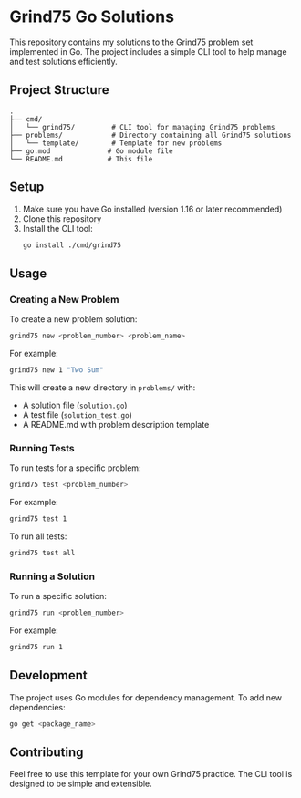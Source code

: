 # Grind75 Go Solutions

This repository contains my solutions to the Grind75 problem set implemented in Go. The project includes a simple CLI tool to help manage and test solutions efficiently.

## Project Structure

```
.
├── cmd/
│   └── grind75/         # CLI tool for managing Grind75 problems
├── problems/            # Directory containing all Grind75 solutions
│   └── template/        # Template for new problems
├── go.mod              # Go module file
└── README.md           # This file
```

## Setup

1. Make sure you have Go installed (version 1.16 or later recommended)
2. Clone this repository
3. Install the CLI tool:
   ```bash
   go install ./cmd/grind75
   ```

## Usage

### Creating a New Problem

To create a new problem solution:

```bash
grind75 new <problem_number> <problem_name>
```

For example:
```bash
grind75 new 1 "Two Sum"
```

This will create a new directory in `problems/` with:
- A solution file (`solution.go`)
- A test file (`solution_test.go`)
- A README.md with problem description template

### Running Tests

To run tests for a specific problem:

```bash
grind75 test <problem_number>
```

For example:
```bash
grind75 test 1
```

To run all tests:

```bash
grind75 test all
```

### Running a Solution

To run a specific solution:

```bash
grind75 run <problem_number>
```

For example:
```bash
grind75 run 1
```

## Development

The project uses Go modules for dependency management. To add new dependencies:

```bash
go get <package_name>
```

## Contributing

Feel free to use this template for your own Grind75 practice. The CLI tool is designed to be simple and extensible. 